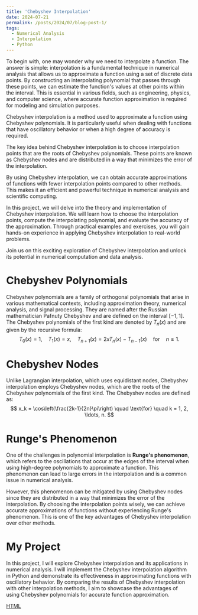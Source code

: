 ```yaml
---
title: 'Chebyshev Interpolation'
date: 2024-07-21
permalink: /posts/2024/07/blog-post-1/
tags:
  - Numerical Analysis
  - Interpolation
  - Python
---
```


To begin with, one may wonder why we need to interpolate a function. The answer is simple: interpolation is a fundamental technique in numerical analysis that allows us to approximate a function using a set of discrete data points. By constructing an interpolating polynomial that passes through these points, we can estimate the function's values at other points within the interval. This is essential in various fields, such as engineering, physics, and computer science, where accurate function approximation is required for modeling and simulation purposes.

Chebyshev interpolation is a method used to approximate a function using Chebyshev polynomials. It is particularly useful when dealing with functions that have oscillatory behavior or when a high degree of accuracy is required.

The key idea behind Chebyshev interpolation is to choose interpolation points that are the roots of Chebyshev polynomials. These points are known as Chebyshev nodes and are distributed in a way that minimizes the error of the interpolation.

By using Chebyshev interpolation, we can obtain accurate approximations of functions with fewer interpolation points compared to other methods. This makes it an efficient and powerful technique in numerical analysis and scientific computing.

In this project, we will delve into the theory and implementation of Chebyshev interpolation. We will learn how to choose the interpolation points, compute the interpolating polynomial, and evaluate the accuracy of the approximation. Through practical examples and exercises, you will gain hands-on experience in applying Chebyshev interpolation to real-world problems.

Join us on this exciting exploration of Chebyshev interpolation and unlock its potential in numerical computation and data analysis.


Chebyshev Polynomials
======
Chebyshev polynomials are a family of orthogonal polynomials that arise in various mathematical contexts, including approximation theory, numerical analysis, and signal processing. They are named after the Russian mathematician Pafnuty Chebyshev and are defined on the interval $[-1, 1]$. The Chebyshev polynomials of the first kind are denoted by $T_n(x)$ and are given by the recursive formula:
$$
T_0(x) = 1, \quad T_1(x) = x, \quad T_{n+1}(x) = 2xT_n(x) - T_{n-1}(x) \quad \text{for} \quad n \geq 1.
$$

Chebyshev Nodes
======
Unlike Lagrangian interpolation, which uses equidistant nodes, Chebyshev interpolation employs Chebyshev nodes, which are the roots of the Chebyshev polynomials of the first kind. The Chebyshev nodes are defined as:
$$
x_k = \cos\left(\frac{2k-1}{2n}\pi\right) \quad \text{for} \quad k = 1, 2, \ldots, n.
$$

Runge's Phenomenon
======
One of the challenges in polynomial interpolation is **Runge's phenomenon**, which refers to the oscillations that occur at the edges of the interval when using high-degree polynomials to approximate a function. This phenomenon can lead to large errors in the interpolation and is a common issue in numerical analysis.

However, this phenomenon can be mitigated by using Chebyshev nodes since they are distributed in a way that minimizes the error of the interpolation. By choosing the interpolation points wisely, we can achieve accurate approximations of functions without experiencing Runge's phenomenon. This is one of the key advantages of Chebyshev interpolation over other methods.

My Project
======
In this project, I will explore Chebyshev interpolation and its applications in numerical analysis. I will implement the Chebyshev interpolation algorithm in Python and demonstrate its effectiveness in approximating functions with oscillatory behavior. By comparing the results of Chebyshev interpolation with other interpolation methods, I aim to showcase the advantages of using Chebyshev polynomials for accurate function approximation.

[HTML](https://skckenneth.github.io/ScienceProject/Interpolation/Chebyshev.html)
